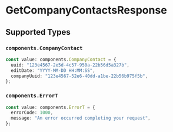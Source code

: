 # GetCompanyContactsResponse


## Supported Types

### `components.CompanyContact`

```typescript
const value: components.CompanyContact = {
  uuid: "123e4567-2e5d-4c57-950a-22b56d5a327b",
  editDate: "YYYY-MM-DD HH:MM:SS",
  companyUuid: "123e4567-52e6-40dd-a1be-22b56b975f5b",
};
```

### `components.ErrorT`

```typescript
const value: components.ErrorT = {
  errorCode: 1000,
  message: "An error occurred completing your request",
};
```

